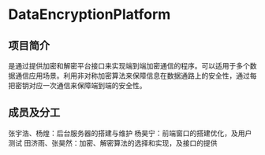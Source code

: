 # DataEncryptionPlatform

## 项目简介

  是通过提供加密和解密平台接口来实现端到端加密通信的程序。可以适用于多个数据通信应用场景。利用非对称加密算法来保障信息在数据通路上的安全性，通过每把密钥对应一次通信来保障端到端的安全性。
 
## 成员及分工
 
 张宇浩、杨煌：后台服务器的搭建与维护
 杨昊宁：前端窗口的搭建优化，及用户测试
 田济雨、张昊然：加密、解密算法的选择和实现，及接口的提供
